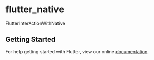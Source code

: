 # flutter_native

FlutterInterActionWithNative

## Getting Started

For help getting started with Flutter, view our online
[documentation](https://flutter.io/).
